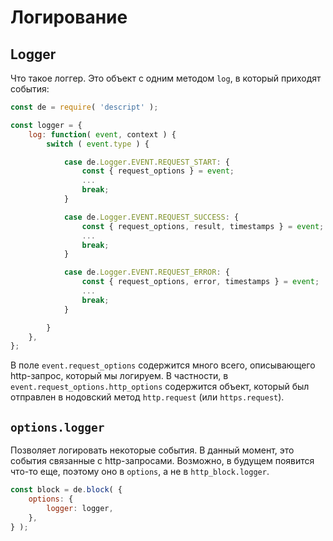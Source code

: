 # Логирование

## Logger

Что такое логгер. Это объект с одним методом `log`, в который приходят события:

```js
const de = require( 'descript' );

const logger = {
    log: function( event, context ) {
        switch ( event.type ) {

            case de.Logger.EVENT.REQUEST_START: {
                const { request_options } = event;
                ...
                break;
            }

            case de.Logger.EVENT.REQUEST_SUCCESS: {
                const { request_options, result, timestamps } = event;
                ...
                break;
            }

            case de.Logger.EVENT.REQUEST_ERROR: {
                const { request_options, error, timestamps } = event;
                ...
                break;
            }

        }
    },
};
```

В поле `event.request_options` содержится много всего, описывающего http-запрос, который мы логируем.
В частности, в `event.request_options.http_options` содержится объект,
который был отправлен в нодовский метод `http.request` (или `https.request`).


## `options.logger`

Позволяет логировать некоторые события.
В данный момент, это события связанные с http-запросами.
Возможно, в будущем появится что-то еще, поэтому оно в `options`,
а не в `http_block.logger`.

```js
const block = de.block( {
    options: {
        logger: logger,
    },
} );
```
